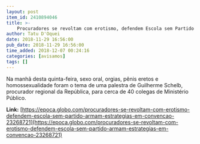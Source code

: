```yaml
---
layout: post
item_id: 2410894046
title: >-
    Procuradores se revoltam com erotismo, defendem Escola sem Partido e armam estratégias em convenção
author: Tatu D'Oquei
date: 2018-11-29 16:56:00
pub_date: 2018-11-29 16:56:00
time_added: 2018-12-07 00:24:16
categories: [avisamos]
tags: []
---
```


Na manhã desta quinta-feira, sexo oral, orgias, pênis eretos e homossexualidade foram o tema de uma palestra de Guilherme Schelb, procurador regional da República, para cerca de 40 colegas de Ministério Público.

**Link:** [https://epoca.globo.com/procuradores-se-revoltam-com-erotismo-defendem-escola-sem-partido-armam-estrategias-em-convencao-23268721](https://epoca.globo.com/procuradores-se-revoltam-com-erotismo-defendem-escola-sem-partido-armam-estrategias-em-convencao-23268721)

